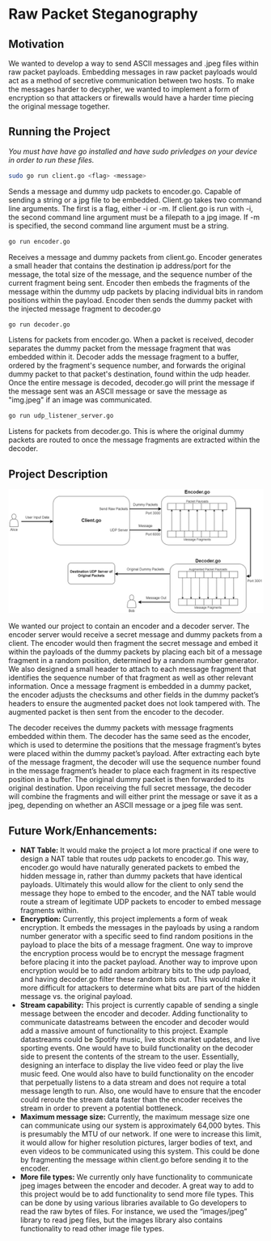 # Raw Packet Steganography

## Motivation
We wanted to develop a way to send ASCII messages and .jpeg files within raw packet payloads. Embedding messages in raw packet payloads would act as a method of secretive communication between two hosts. To make the messages harder to decypher, we wanted to implement a form of encryption so that attackers or firewalls would have a harder time piecing the original message together.

## Running the Project
*You must have have go installed and have sudo privledges on your device in order to run these files.*
```sh
sudo go run client.go <flag> <message>
```
Sends a message and dummy udp packets to encoder.go. Capable of sending a string or a jpg file to be embedded. Client.go takes two command line arguments. The first is a flag, either -i or -m. If client.go is run with -i, the second command line argument must be a filepath to a jpg image. If -m is specified, the second command line argument must be a string.

```sh
go run encoder.go
```
Receives a message and dummy packets from client.go. Encoder generates a small header that contains the destination ip address/port for the message, the total size of the message, and the sequence number of the current fragment being sent. Encoder then embeds the fragments of the message within the dummy udp packets by placing individual bits in random positions within the payload. Encoder then sends the dummy packet with the injected message fragment to decoder.go

```sh
go run decoder.go
```
Listens for packets from encoder.go. When a packet is received, decoder separates the dummy packet from the message fragment that was embedded within it. Decoder adds the message fragment to a buffer, ordered by the fragment's sequence number, and forwards the original dummy packet to that packet's destination, found within the udp header. Once the entire message is decoded, decoder.go will print the message if the message sent was an ASCII message or save the message as "img.jpeg" if an image was communicated.

```sh
go run udp_listener_server.go
```
Listens for packets from decoder.go. This is where the original dummy packets are routed to once the message fragments are extracted within the decoder.

## Project Description
![Project Architecture](https://github.com/Adam724/packet-steganography/blob/master/architecture.png?raw=true)

We wanted our project to contain an encoder and a decoder server. The encoder server would receive a secret message and dummy packets from a client. The encoder would then fragment the secret message and embed it within the payloads of the dummy packets by placing each bit of a message fragment in a random position, determined by a random number generator. We also designed a small header to attach to each message fragment that identifies the sequence number of that fragment as well as other relevant information. Once a message fragment is embedded in a dummy packet, the encoder adjusts the checksums and other fields in the dummy packet’s headers to ensure the augmented packet does not look tampered with. The augmented packet is then sent from the encoder to the decoder.

The decoder receives the dummy packets with message fragments embedded within them. The decoder has the same seed as the encoder, which is used to determine the positions that the message fragment’s bytes were placed within the dummy packet’s payload. After extracting each byte of the message fragment, the decoder will use the sequence number found in the message fragment’s header to place each fragment in its respective position in a buffer. The original dummy packet is then forwarded to its original destination. Upon receiving the full secret message, the decoder will combine the fragments and will either print the message or save it as a jpeg, depending on whether an ASCII message or a jpeg file was sent.

## Future Work/Enhancements: 
* **NAT Table:** It would make the project a lot more practical if one were to design a NAT table that routes udp packets to encoder.go. This way, encoder.go would have naturally generated packets to embed the hidden message in, rather than dummy packets that have identical payloads. Ultimately this would allow for the client to only send the message they hope to embed to the encoder, and the NAT table would route a stream of legitimate UDP packets to encoder to embed message fragments within.
* **Encryption:** Currently, this project implements a form of weak encryption. It embeds the messages in the payloads by using a random number generator with a specific seed to find random positions in the payload to place the bits of a message fragment. One way to improve the encryption process would be to encrypt the message fragment before placing it into the packet payload. Another way to improve upon encryption would be to add random arbitrary bits to the udp payload, and having decoder.go filter these random bits out. This would make it more difficult for attackers to determine what bits are part of the hidden message vs. the original payload.
* **Stream capability:** This project is currently capable of sending a single message between the encoder and decoder. Adding functionality to communicate datastreams between the encoder and decoder would add a massive amount of functionality to this project. Example datastreams could be Spotify music, live stock market updates, and live sporting events. One would have to build functionality on the decoder side to present the contents of the stream to the user. Essentially, designing an interface to display the live video feed or play the live music feed. One would also have to build functionality on the encoder that perpetually listens to a data stream and does not require a total message length to run. Also, one would have to ensure that the encoder could reroute the stream data faster than the encoder receives the stream in order to prevent a potential bottleneck.
* **Maximum message size:** Currently, the maximum message size one can communicate using our system is approximately 64,000 bytes. This is presumably the MTU of our network. If one were to increase this limit, it would allow for higher resolution pictures, larger bodies of text, and even videos to be communicated using this system. This could be done by fragmenting the message within client.go before sending it to the encoder.
* **More file types:** We currently only have functionality to communicate jpeg images between the encoder and decoder. A great way to add to this project would be to add functionality to send more file types. This can be done by using various libraries available to Go developers to read the raw bytes of files. For instance, we used the “images/jpeg” library to read jpeg files, but the images library also contains functionality to read other image file types.
